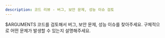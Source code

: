 ```yaml
---
description: 코드 리뷰 - 버그, 보안 문제, 성능 이슈 검토
---
```


$ARGUMENTS 코드를 검토해서 버그, 보안 문제, 성능 이슈를 찾아주세요. 구체적으로 어떤 문제가 발생할 수 있는지 설명해주세요.

